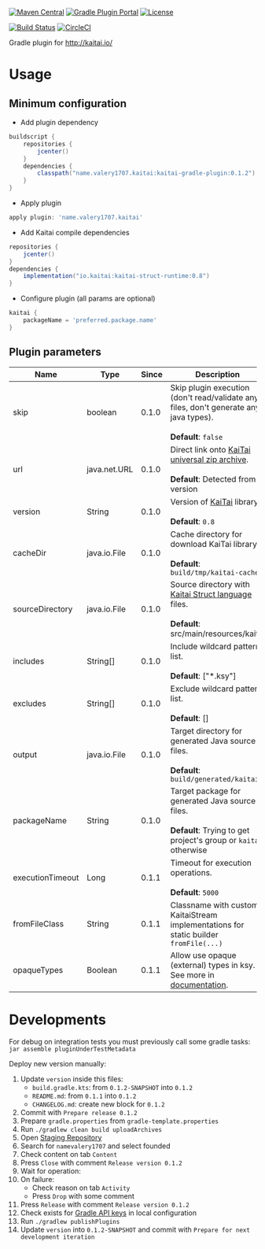 [![Maven Central](https://maven-badges.herokuapp.com/maven-central/name.valery1707.kaitai/kaitai-gradle-plugin/badge.svg)](https://maven-badges.herokuapp.com/maven-central/name.valery1707.kaitai/kaitai-gradle-plugin)
[![Gradle Plugin Portal](https://img.shields.io/maven-metadata/v/https/plugins.gradle.org/m2/name/valery1707/kaitai/name.valery1707.kaitai.gradle.plugin/maven-metadata.xml.svg?colorB=007ec6&label=gradle-plugin)](https://plugins.gradle.org/plugin/name.valery1707.kaitai)
[![License](https://img.shields.io/github/license/valery1707/kaitai-gradle-plugin.svg)](https://opensource.org/licenses/MIT)

[![Build Status](https://travis-ci.org/valery1707/kaitai-gradle-plugin.svg?branch=master)](https://travis-ci.org/valery1707/kaitai-gradle-plugin)
[![CircleCI](https://circleci.com/gh/valery1707/kaitai-gradle-plugin/tree/master.svg?style=svg)](https://circleci.com/gh/valery1707/kaitai-gradle-plugin/tree/master)

Gradle plugin for http://kaitai.io/

# Usage

## Minimum configuration

* Add plugin dependency
```groovy
buildscript {
    repositories {
        jcenter()
    }
    dependencies {
        classpath("name.valery1707.kaitai:kaitai-gradle-plugin:0.1.2")
    }
}
```
* Apply plugin
```groovy
apply plugin: 'name.valery1707.kaitai'
```
* Add Kaitai compile dependencies
```groovy
repositories {
    jcenter()
}
dependencies {
    implementation("io.kaitai:kaitai-struct-runtime:0.8")
}
```
* Configure plugin (all params are optional)
```groovy
kaitai {
    packageName = 'preferred.package.name'
}
```

## Plugin parameters

| Name            | Type         | Since | Description                                                                                                             |
|-----------------|--------------|-------|-------------------------------------------------------------------------------------------------------------------------|
| skip            | boolean      | 0.1.0 | Skip plugin execution (don't read/validate any files, don't generate any java types).<br><br>**Default**: `false`       |
| url             | java.net.URL | 0.1.0 | Direct link onto [KaiTai universal zip archive](http://kaitai.io/#download).<br><br>**Default**: Detected from version  |
| version         | String       | 0.1.0 | Version of [KaiTai](http://kaitai.io/#download) library.<br><br>**Default**: `0.8`                                      |
| cacheDir        | java.io.File | 0.1.0 | Cache directory for download KaiTai library.<br><br>**Default**: `build/tmp/kaitai-cache`                               |
| sourceDirectory | java.io.File | 0.1.0 | Source directory with [Kaitai Struct language](http://formats.kaitai.io/) files.<br><br>**Default**: src/main/resources/kaitai |
| includes        | String[]     | 0.1.0 | Include wildcard pattern list.<br><br>**Default**: ["*.ksy"]                                                            |
| excludes        | String[]     | 0.1.0 | Exclude wildcard pattern list.<br><br>**Default**: []                                                                   |
| output          | java.io.File | 0.1.0 | Target directory for generated Java source files.<br><br>**Default**: `build/generated/kaitai`                          |
| packageName     | String       | 0.1.0 | Target package for generated Java source files.<br><br>**Default**: Trying to get project's group or `kaitai` otherwise |
| executionTimeout| Long         | 0.1.1 | Timeout for execution operations.<br><br>**Default**: `5000` |
| fromFileClass   | String       | 0.1.1 | Classname with custom KaitaiStream implementations for static builder `fromFile(...)`|
| opaqueTypes     | Boolean      | 0.1.1 | Allow use opaque (external) types in ksy. See more in [documentation](http://doc.kaitai.io/user_guide.html#opaque-types).|

# Developments
For debug on integration tests you must previously call some gradle tasks: `jar assemble pluginUnderTestMetadata`

Deploy new version manually:
1. Update `version` inside this files:
    * `build.gradle.kts`: from `0.1.2-SNAPSHOT` into `0.1.2`
    * `README.md`: from `0.1.1` into `0.1.2`
    * `CHANGELOG.md`: create new block for `0.1.2`
1. Commit with `Prepare release 0.1.2`
1. Prepare `gradle.properties` from `gradle-template.properties`
1. Run `./gradlew clean build uploadArchives`
1. Open [Staging Repository](https://oss.sonatype.org/#stagingRepositories)
1. Search for `namevalery1707` and select founded
1. Check content on tab `Content`
1. Press `Close` with comment `Release version 0.1.2`
1. Wait for operation:
1. On failure: 
    * Check reason on tab `Activity`
    * Press `Drop` with some comment
1. Press `Release` with comment `Release version 0.1.2`
1. Check exists for [Gradle API keys](https://plugins.gradle.org/u/valery1707) in local configuration
1. Run `./gradlew publishPlugins`
1. Update `version` into `0.1.2-SNAPSHOT` and commit with `Prepare for next development iteration`
